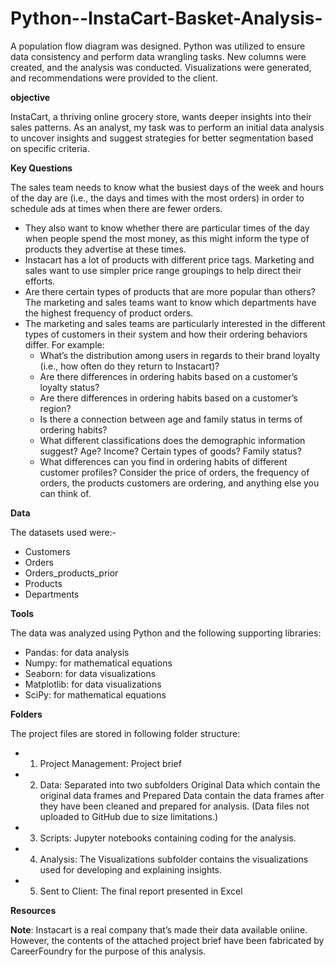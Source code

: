 # Python--InstaCart-Basket-Analysis-

A population flow diagram was designed. Python was utilized to ensure data consistency and perform data wrangling tasks. New columns were created, and the analysis was conducted. Visualizations were generated, and recommendations were provided to the client.

**objective**

InstaCart, a thriving online grocery store, wants deeper insights into their sales patterns. As an analyst, my task was to perform an initial data analysis to uncover insights and suggest strategies for better segmentation based on specific criteria. 

**Key Questions**

The sales team needs to know what the busiest days of the week and hours of the day are (i.e., the days and times with the most orders) in order to schedule ads at times when there are fewer orders.

- They also want to know whether there are particular times of the day when people spend the most money, as this might inform the type of products they advertise at these times.
- Instacart has a lot of products with different price tags. Marketing and sales want to use simpler price range groupings to help direct their efforts.
- Are there certain types of products that are more popular than others? The marketing and sales teams want to know which departments have the highest frequency of product orders.
- The marketing and sales teams are particularly interested in the different types of customers in their system and how their ordering behaviors differ. For example:
  - What’s the distribution among users in regards to their brand loyalty (i.e., how often do they return to Instacart)?
  - Are there differences in ordering habits based on a customer’s loyalty status?
  - Are there differences in ordering habits based on a customer’s region?
  - Is there a connection between age and family status in terms of ordering habits?
  - What different classifications does the demographic information suggest? Age? Income? Certain types of goods? Family status?
  - What differences can you find in ordering habits of different customer profiles? Consider the price of orders, the frequency of orders, the products customers are ordering, and anything else you can think of.
 
**Data**

The datasets used were:-
- Customers
- Orders
- Orders_products_prior
- Products
- Departments

**Tools**

The data was analyzed using Python and the following supporting libraries:
- Pandas: for data analysis
- Numpy: for mathematical equations
- Seaborn: for data visualizations
- Matplotlib: for data visualizations
- SciPy: for mathematical equations

**Folders**

The project files are stored in following folder structure:
- 01) Project Management: Project brief
- 02) Data: Separated into two subfolders Original Data which contain the original data frames and Prepared Data contain the data frames after they have been cleaned and prepared for analysis. (Data files not uploaded to GitHub due to size limitations.)
- 03) Scripts: Jupyter notebooks containing coding for the analysis.
- 04) Analysis: The Visualizations subfolder contains the visualizations used for developing and explaining insights.
- 05) Sent to Client: The final report presented in Excel

**Resources**

**Note**: Instacart is a real company that’s made their data available online. However, the contents of the attached project brief have been fabricated by CareerFoundry for the purpose of this analysis.








